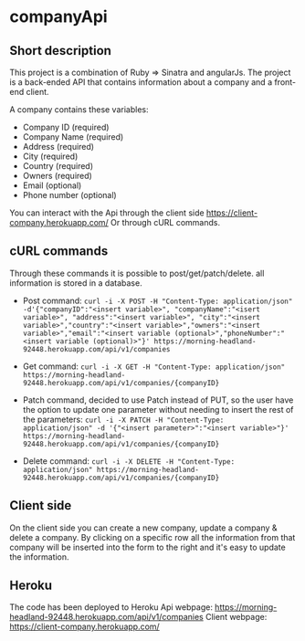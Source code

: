 # companyApi

## Short description
This project is a combination of Ruby => Sinatra and angularJs.
The project is a back-ended API that contains information about a company and a front-end client.

A company contains these variables:
* Company ID (required)
* Company Name (required)
* Address (required)
* City (required)
* Country (required)
* Owners (required)
* Email (optional)
* Phone number (optional)


You can interact with the Api through the client side https://client-company.herokuapp.com/
Or through cURL commands.

## cURL commands
Through these commands it is possible to post/get/patch/delete. all information is stored in a database.
* Post command: `curl -i -X POST -H "Content-Type: application/json" -d'{"companyID":"<insert variable>", "companyName":"<isert variable>", "address":"<insert variable>", "city":"<insert variable>","country":"<insert variable>","owners":"<insert variable>","email":"<insert variable (optional>","phoneNumber":"<insert variable (optional)>"}' https://morning-headland-92448.herokuapp.com/api/v1/companies`

* Get command: `curl -i -X GET -H "Content-Type: application/json" https://morning-headland-92448.herokuapp.com/api/v1/companies/{companyID}`

* Patch command, decided to use Patch instead of PUT, so the user have the option to update one parameter without needing to insert the rest of the parameters: `curl -i -X PATCH -H "Content-Type: application/json" -d '{"<insert parameter>":"<insert variable>"}' https://morning-headland-92448.herokuapp.com/api/v1/companies/{companyID}`

* Delete command: `curl -i -X DELETE -H "Content-Type: application/json" https://morning-headland-92448.herokuapp.com/api/v1/companies/{companyID}`

## Client side
On the client side you can create a new company, update a company & delete a company.
By clicking on a specific row all the information from that company will be inserted into the form to the right and it's easy to update the information.

## Heroku
The code has been deployed to Heroku
Api webpage: https://morning-headland-92448.herokuapp.com/api/v1/companies
Client webpage: https://client-company.herokuapp.com/
